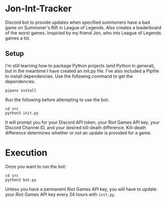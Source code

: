 # Jon-Int-Tracker
Discord bot to provide updates when specified summoners have a bad game on Summoner's Rift in League of Legends.  Also creates a leaderboard of the worst games.  Inspiried by my friend Jon, who ints League of Legends games a lot.
## Setup
I'm still learning how to package Python projects (and Python in general), but in the meantime I have created an init.py file.  I've also included a Pipfile to install dependencies.  Use the following command to get the dependencies.
```
pipenv install
```

Run the following before attempting to use the bot:
```
cd src
python3 init.py
```
It will prompt you for your Discord API token, your Riot Games API key, your Discord Channel ID, and your desired kill-death difference.  Kill-death difference determines whether or not an update is provided for a game.
# Execution
Once you want to run the bot:
```
cd src
python3 bot.py
```
Unless you have a permanent Riot Games API key, you will have to update your Riot Games API key every 24 hours with ```init.py```.
